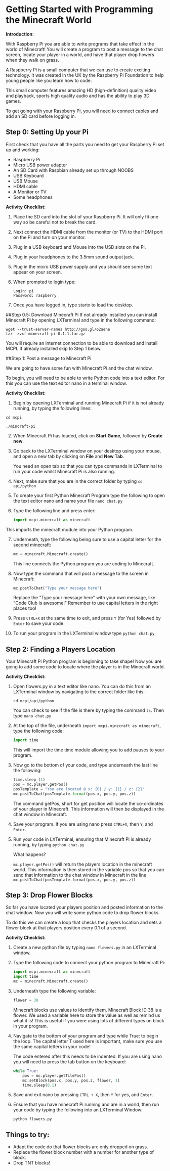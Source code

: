 # Getting Started with Programming the Minecraft World

**Introduction:**

With Raspberry Pi you are able to write programs that take effect in the world of Minecraft! You will create a program to post a message to the chat screen, locate your player in a world, and have that player drop flowers when they walk on grass.

A Raspberry Pi is a small computer that we can use to create exciting technology. It was created in the UK by the Raspberry Pi Foundation to help young people like you learn how to code.

This small computer features amazing HD (high-definition) quality video and playback, sports high quality audio and has the ability to play 3D games. 

To get going with your Raspberry Pi, you will need to connect cables and add an SD card before logging in.

## Step 0: Setting Up your Pi
First check that you have all the parts you need to get your Raspberry Pi set up and working:

- Raspberry Pi
- Micro USB power adapter
- An SD Card with Raspbian already set up through NOOBS
- USB Keyboard
- USB Mouse
- HDMI cable
- A Monitor or TV
- Some headphones 

**Activity Checklist:**

1.	Place the SD card into the slot of your Raspberry Pi. It will only fit one way so be careful not to break the card. 

2.	Next connect the HDMI cable from the monitor (or TV) to the HDMI port on the Pi and turn on your monitor. 

3.	Plug in a USB keyboard and Mouse into the USB slots on the Pi.

4.	Plug in your headphones to the 3.5mm sound output jack.

5.	Plug in the micro USB power supply and you should see some text appear on your screen.

6.	When prompted to login type:

	```
	Login: pi
	Password: raspberry
	```

7.	Once you have logged in, type startx to load the desktop.

##Step 0.5: Download Minecraft Pi
If not already installed you can install Minecraft Pi by opening LXTerminal and type in the following command:

	wget --trust-server-names http://goo.gl/o2aene
	tar -zvxf minecraft-pi-0.1.1.tar.gz

You will require an internet connection to be able to download and install MCPI.
If already installed skip to Step 1 below.


##Step 1: Post a message to Minecraft Pi

We are going to have some fun with Minecraft Pi and the chat window.

To begin, you will need to be able to write Python code into a text editor. For this you can use the text editor nano in a terminal window.

**Activity Checklist:**

1.	Begin by opening LXTerminal and running Minecraft Pi if it is not already running, by typing the following lines:

  ```
  cd mcpi

  ./mincraft-pi
  ```

2.	When Minecraft Pi has loaded, click on **Start Game**, followed by **Create new**. 

3.	Go back to the LXTerminal window on your desktop using your mouse, and open a new tab by clicking on **File** and **New Tab**.

    You need an open tab so that you can type commands in LXTerminal to run your code whilst Minecraft Pi is also running.

4.	Next, make sure that you are in the correct folder by typing `cd api/python`

5.	To create your first Python Minecraft Program type the following to open the text editor nano and name your file `nano chat.py`

6.	Type the following line and press enter:

    ```python
    import mcpi.minecraft as minecraft
    ```

  This imports the minecraft module into your Python program.

7.	Underneath, type the following being sure to use a capital letter for the second minecraft:

    ```python
    mc = minecraft.Minecraft.create()
    ```

    This line connects the Python program you are coding to Minecraft.

8.	Now type the command that will post a message to the screen in Minecraft:

    ```python
    mc.postToChat("Type your message here")
    ```
    Replace the "Type your message here" with your own message, like "Code Club is awesome!"
    Remember to use capital letters in the right places too!

9.	Press `CTRL+X` at the same time to exit, and press `Y` (for Yes) followed by `Enter` to save your code.

10.	To run your program in the LXTerminal window type `python chat.py`


## Step 2: Finding a Players Location

Your Minecraft Pi Python program is beginning to take shape! Now you are going to add some code to locate where the player is in the Minecraft world.


**Activity Checklist:**

1.	Open flowers.py in a text editor like nano. You can do this from an LXTerminal window by navigating to the correct folder like this:

	```
	cd mcpi/api/python
	```

	You can check to see if the file is there by typing the command `ls`. Then type `nano chat.py`

2.	At the top of the file, underneath `import mcpi.minecraft as minecraft`, type the following code:

	```python
	import time
	```

	This will import the time time module allowing you to add pauses to your program.

3.	Now go to the bottom of your code, and type underneath the last line the following:

	```python
	time.sleep (1)
	pos = mc.player.getPos()
	posTemplate = "You are located @ x: {0} / y: {1} / z: {2}"
	mc.postToChat(posTemplate.format(pos.x, pos.y, pos.z))
	```
 
	The command getPos, short for get position will locate the co-ordinates of your player in Minecraft. This 			information will then be displayed in the chat window in Minecraft. 

4.	Save your program. If you are using nano press `CTRL+X`, then `Y`, and `Enter`.

5.	Run your code in LXTerminal, ensuring that Minecraft Pi is already running, by typing `python chat.py`

	What happens?
	
	`mc.player.getPos()` will return the players location in the minecraft world. This information is then stored in 		the variable pos so that you can send that information to the chat window in Minecraft in the line
	`mc.postToChat(posTemplate.format(pos.x, pos.y, pos.z))`


## Step 3: Drop Flower Blocks

So far you have located your players position and posted information to the chat window. Now you will write some python code to drop flower blocks.

To do this we can create a loop that checks the players location and sets a flower block at that players position every 0.1 of a second.

**Activity Checklist:**

1.	Create a new python file by typing `nano flowers.py` in an LXTerminal window. 

2.	Type the following code to connect your python program to Minecraft Pi:

	```python
	import mcpi.minecraft as minecraft
	import time
	mc = minecraft.Minecraft.create()
	```
	
3.	Underneath type the following variable:

	```python
	flower = 38
	```
	
	Minecraft blocks use values to identify them. Minecraft Block ID 38 is a flower. We used a variable here to store 	the value as well as remind us what it is! This is useful if you were using lots of different types on block in your 	program.

4.	Navigate to the bottom of your program and type while True: to begin the loop. The capital letter T used here is 		important, make sure you use the same capital letters in your code!

	The code entered after this needs to be indented. If you are using nano you will need to press the tab button on 		the keyboard:

	```python
	while True:
		pos = mc.player.getTilePos()
		mc.setBlock(pos.x, pos.y, pos.z, flower, 1)
		time.sleep(0.1)
	```

5.	Save and exit nano by pressing `CTRL + X`, then `Y` for yes, and `Enter`.

6.	Ensure that you have minecraft Pi running and are in a world, then run your code by typing the following into an 		LXTerminal Window:

	```
	python flowers.py
	```
	
	
## Things to try:

- Adapt the code do that flower blocks are only dropped on grass.
- Replace the flower block number with a number for another type of block.
- Drop TNT blocks!
